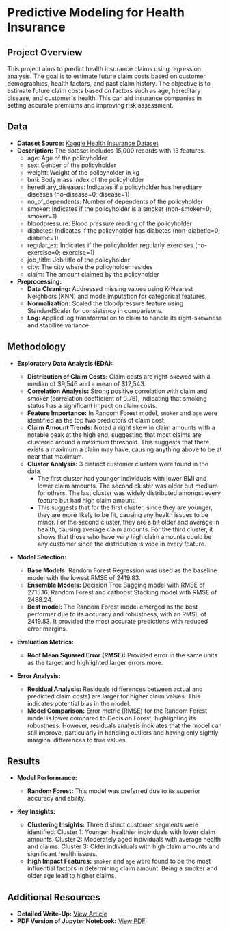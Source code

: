 # Predictive Modeling for Health Insurance
## Project Overview
This project aims to predict health insurance claims using regression analysis. The goal is to estimate future claim costs based on customer demographics, health factors, and past claim history. The objective is to estimate future claim costs based on factors such as age, hereditary disease, and customer's health. This can aid insurance companies in setting accurate premiums and improving risk assessment.
## Data
- **Dataset Source:** [Kaggle Health Insurance Dataset](https://www.kaggle.com/datasets/sureshgupta/health-insurance-data-set/data)
- **Description:** The dataset includes 15,000 records with 13 features.
  - age: Age of the policyholder
  - sex: Gender of the policyholder
  - weight: Weight of the policyholder in kg
  - bmi: Body mass index of the policyholder
  - hereditary_diseases: Indicates if a policyholder has hereditary diseases (no-disease=0; disease=1)
  - no_of_dependents: Number of dependents of the policyholder
  - smoker: Indicates if the policyholder is a smoker (non-smoker=0; smoker=1)
  - bloodpressure: Blood pressure reading of the policyholder
  - diabetes: Indicates if the policyholder has diabetes (non-diabetic=0; diabetic=1)
  - regular_ex: Indicates if the policyholder regularly exercises (no-exercise=0; exercise=1)
  - job_title: Job title of the policyholder
  - city: The city where the policyholder resides
  - claim: The amount claimed by the policyholder
- **Preprocessing:**
  - **Data Cleaning:** Addressed missing values using K-Nearest Neighbors (KNN) and mode imputation for categorical features.
  - **Normalization:** Scaled the bloodpressure feature using StandardScaler for consistency in comparisons.
  - **Log:** Applied log transformation to claim to handle its right-skewness and stabilize variance.
## Methodology
- **Exploratory Data Analysis (EDA):**
   - **Distribution of Claim Costs:** Claim costs are right-skewed with a median of $9,546 and a mean of $12,543.
   - **Correlation Analysis:** Strong positive correlation with claim and smoker (correlation coefficient of 0.76), indicating that smoking status has a significant impact on claim costs.
   - **Feature Importance:** In Random Forest model, `smoker` and `age` were identified as the top two predictors of claim cost.
   - **Claim Amount Trends:** Noted a right skew in claim amounts with a notable peak at the high end, suggesting that most claims are clustered around a maximum threshold. This suggests that there exists a maximum a claim may have, causing anything above to be at near that maximum.
   - **Cluster Analysis:** 3 distinct customer clusters were found in the data.
     - The first cluster had younger individuals with lower BMI and lower claim amounts. The second cluster was older but medium for others. The last cluster was widely distributed amongst every feature but had high claim amount.
     - This suggests that for the first cluster, since they are younger, they are more likely to be fit, causing any health issues to be minor. For the second cluster, they are a bit older and average in health, causing average claim amounts. For the third cluster, it shows that those who have very high claim amounts could be any customer since the distribution is wide in every feature.

- **Model Selection:**
   - **Base Models:** Random Forest Regression was used as the baseline model with the lowest RMSE of 2419.83.
   - **Ensemble Models:** Decision Tree Bagging model with RMSE of 2715.16. Random Forest and catboost Stacking model with RMSE of 2488.24.
   - **Best model:** The Random Forest model emerged as the best performer due to its accuracy and robustness, with an RMSE of 2419.83. It provided the most accurate predictions with reduced error margins.

- **Evaluation Metrics:**
   - **Root Mean Squared Error (RMSE):** Provided error in the same units as the target and highlighted larger errors more.
- **Error Analysis:**
  - **Residual Analysis:** Residuals (differences between actual and predicted claim costs) are larger for higher claim values. This indicates potential bias in the model.
  - **Model Comparison:** Error metric (RMSE) for the Random Forest model is lower compared to Decision Forest, highlighting its robustness. However, residuals analysis indicates that the model can still improve, particularly in handling outliers and having only sightly marginal differences to true values.
## Results
- **Model Performance:**
  - **Random Forest:** This model was preferred due to its superior accuracy and ability.
  
- **Key Insights:**
  - **Clustering Insights:** Three distinct customer segments were identified: Cluster 1: Younger, healthier individuals with lower claim amounts. Cluster 2: Moderately aged individuals with average health and claims. Cluster 3: Older individuals with high claim amounts and significant health issues.
  - **High Impact Features:** `smoker` and `age` were found to be the most influential factors in determining claim amount. Being a smoker and older age lead to higher claims.
## Additional Resources
- **Detailed Write-Up:** [View Article](https://scribe.rip/@jazzed_olivine_llama_204/predictive-modelling-for-health-insurance-claims-910c7e99bfc5)
- **PDF Version of Jupyter Notebook:** [View PDF](https://drive.proton.me/urls/Y0630XYC1C#9YAGAVl9QbX4)
